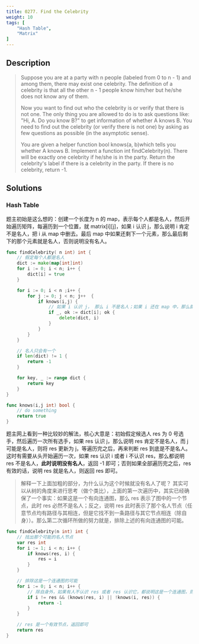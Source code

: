 ```yaml
---
title: 0277. Find the Celebrity
weight: 10
tags: [
	"Hash Table",
	"Matrix"
]
---
```

## Description
> Suppose you are at a party with n people (labeled from 0 to n - 1) and among them, there may exist one celebrity. The definition of a celebrity is that all the other n - 1 people know him/her but he/she does not know any of them.
> 
> Now you want to find out who the celebrity is or verify that there is not one. The only thing you are allowed to do is to ask questions like: "Hi, A. Do you know B?" to get information of whether A knows B. You need to find out the celebrity (or verify there is not one) by asking as few questions as possible (in the asymptotic sense).
> 
> You are given a helper function bool knows(a, b)which tells you whether A knows B. Implement a function int findCelebrity(n). There will be exactly one celebrity if he/she is in the party. Return the celebrity's label if there is a celebrity in the party. If there is no celebrity, return -1.

## Solutions
### Hash Table
题主初始是这么想的：创建一个长度为 n 的 map，表示每个人都是名人，然后开始遍历矩阵，每遍历到一个位置，就 matrix[i][j]，如果 i 认识 j，那么说明 i 肯定不是名人，把 i 从 map 中删去。最后 map 中如果还剩下一个元素，那么最后剩下的那个元素就是名人，否则说明没有名人。
```go
func findCelebrity( n int) int {
	// 假定每个人都是名人
	dict := make(map[int]int)
	for i := 0; i < n; i++ {
		dict[i] = true
	}

	for i := 0; i < n ;i++ {
		for j := 0; j < n; j++  {
			if knows(i,j) {
				// 如果 i 认识 j， 那么 i 不是名人；如果 i 还在 map 中，那么就把 i 从 map 中删去
				if _, ok := dict[i]; ok {
					delete(dict, i)
				}
			}
		}
	}

	// 名人只会有一个
	if len(dict) != 1 {
		return -1
	}

	for key, _ := range dict {
		return key
	}
}

func knows(i,j int) bool {
	// do something
	return true
}
```

题主网上看到一种比较妙的解法，核心大意是：初始假定候选人 res 为 0 号选手，然后遍历一次所有选手，如果 res 认识 j，那么说明 res 肯定不是名人，而 j 可能是名人，则将 res 更新为 j，等遍历完之后，再来判断 res 到底是不是名人。这时有需要从头开始遍历一次，如果 res 认识 i 或者 i 不认识 res，那么都说明 res 不是名人，**此时说明没有名人**，返回 -1 即可；否则如果全部遍历完之后，res 有效的话，说明 res 就是名人，则返回 res 即可。
> 解释一下上面加粗的部分，为什么认为这个时候就没有名人了呢？
> 其实可以从树的角度来进行思考（做个类比），上面的第一次遍历中，其实已经确保了一个事实：如果这是一个有向连通图，那么 res 表示了图中的一个节点，此时 res 必然不是名人；反之，说明 res 此时表示了那个名人节点（任意节点均有路径与其相连，但是它找不到一条路径与其它节点相连（除自身））。那么第二次循环所做的努力就是，排除上述的有向连通图的可能。
```go
func findCelebrity(n int) int {
	// 找出那个可能的名人节点
	var res int
	for i := 1; i < n; i++ {
		if knows(res, i) {
			res = i
		}
	}

	// 排除这是一个连通图的可能
	for i := 0; i < n; i++ {
		// 除自身外，如果有人不认识 res 或者 res 认识它，都说明这是一个连通图，则返回-1
		if i != res && (knows(res, i) || !knows(i, res)) {
			return -1
		}
	}

	// res 是一个有效节点，返回即可
	return res
}

```
